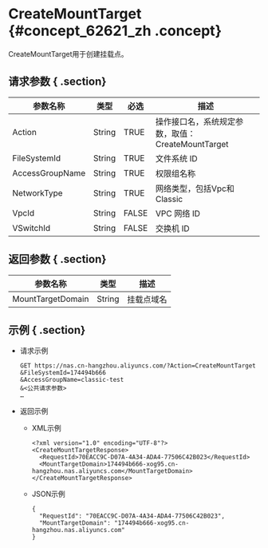 # CreateMountTarget {#concept_62621_zh .concept}

CreateMountTarget用于创建挂载点。

## 请求参数 { .section}

|参数名称|类型|必选|描述|
|----|--|--|--|
|Action|String|TRUE|操作接口名，系统规定参数，取值：CreateMountTarget|
|FileSystemId|String|TRUE|文件系统 ID|
|AccessGroupName|String|TRUE|权限组名称|
|NetworkType|String|TRUE|网络类型，包括Vpc和Classic|
|VpcId|String|FALSE|VPC 网络 ID|
|VSwitchId|String|FALSE|交换机 ID|

## 返回参数 { .section}

|参数名称|类型|描述|
|----|--|--|
|MountTargetDomain|String|挂载点域名|

## 示例 { .section}

-   请求示例

    ```language-shell
    GET https://nas.cn-hangzhou.aliyuncs.com/?Action=CreateMountTarget
    &FileSystemId=174494b666
    &AccessGroupName=classic-test
    &<公共请求参数>
    …
    
    ```

-   返回示例
    -   XML示例

        ```language-xml
        <?xml version="1.0" encoding="UTF-8"?>
        <CreateMountTargetResponse>
          <RequestId>70EACC9C-D07A-4A34-ADA4-77506C42B023</RequestId>
          <MountTargetDomain>174494b666-xog95.cn-hangzhou.nas.aliyuncs.com</MountTargetDomain>
        </CreateMountTargetResponse>
        
        ```

    -   JSON示例

        ```language-json
        {
          "RequestId": "70EACC9C-D07A-4A34-ADA4-77506C42B023",
          "MountTargetDomain": "174494b666-xog95.cn-hangzhou.nas.aliyuncs.com"
        }
        
        ```


